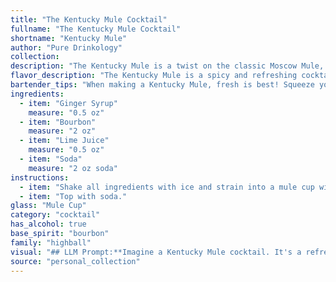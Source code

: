 ```yaml
---
title: "The Kentucky Mule Cocktail"
fullname: "The Kentucky Mule Cocktail"
shortname: "Kentucky Mule"
author: "Pure Drinkology"
collection:
description: "The Kentucky Mule is a twist on the classic Moscow Mule, belonging to the **Mule family**.  This bourbon-based variation likely originated in the American South, combining the refreshing ginger and lime notes of the Mule with the robust flavor of Kentucky bourbon. "
flavor_description: "The Kentucky Mule is a spicy and refreshing cocktail. The sweetness of the ginger syrup balances the robust notes of bourbon, while the lime juice adds a bright acidity. The soda provides a light and bubbly texture, making it a perfect drink for warm weather or after a long day. The overall flavor profile is bold and complex, with a delightful kick from the ginger. "
bartender_tips: "When making a Kentucky Mule, fresh is best! Squeeze your limes right before mixing.  A good ginger syrup is key – homemade is ideal, but a quality bottled option will do.  Don't over-shake, as it'll make the drink too frothy.  Use a copper mug if you have one, it chills faster and enhances the flavors. Finally, top with a splash of soda, not a full pour, for a lighter and more refreshing finish. "
ingredients:
  - item: "Ginger Syrup"
    measure: "0.5 oz"
  - item: "Bourbon"
    measure: "2 oz"
  - item: "Lime Juice"
    measure: "0.5 oz"
  - item: "Soda"
    measure: "2 oz soda"
instructions:
  - item: "Shake all ingredients with ice and strain into a mule cup with crushed ice."
  - item: "Top with soda."
glass: "Mule Cup"
category: "cocktail"
has_alcohol: true
base_spirit: "bourbon"
family: "highball"
visual: "## LLM Prompt:**Imagine a Kentucky Mule cocktail. It's a refreshing mix of ginger syrup, bourbon, lime juice, and soda. Describe its appearance in detail. Consider:*** **Color:** What shades of yellow, amber, or brown are present? How does the ice affect the color?* **Clarity:** Is it crystal clear, slightly cloudy, or heavily frosted with ice?* **Texture:** How does the soda's fizz interact with the other ingredients? What about the ice?* **Garnish:** What kind of garnish might be used? How does it affect the overall presentation?* **Glassware:** What type of glass is it served in? How does the glass shape enhance its appearance? **Example:**The Kentucky Mule gleams in a copper mug, its amber hue tinged with a subtle green from the lime juice. The ice cubes, frosted and melting, create a cloudy halo around the drink. A delicate layer of foam crowns the surface, a testament to the bubbly soda. A sprig of fresh mint, nestled on the rim, adds a verdant touch and a tantalizing aroma to the already inviting scene. "
source: "personal_collection"
---
```


